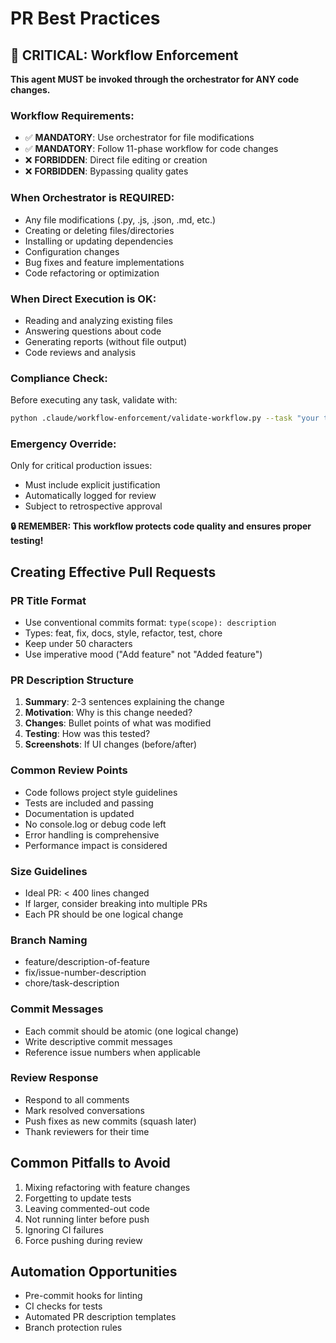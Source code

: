 # PR Best Practices


## 🚨 CRITICAL: Workflow Enforcement

**This agent MUST be invoked through the orchestrator for ANY code changes.**

### Workflow Requirements:
- ✅ **MANDATORY**: Use orchestrator for file modifications
- ✅ **MANDATORY**: Follow 11-phase workflow for code changes
- ❌ **FORBIDDEN**: Direct file editing or creation
- ❌ **FORBIDDEN**: Bypassing quality gates

### When Orchestrator is REQUIRED:
- Any file modifications (.py, .js, .json, .md, etc.)
- Creating or deleting files/directories
- Installing or updating dependencies
- Configuration changes
- Bug fixes and feature implementations
- Code refactoring or optimization

### When Direct Execution is OK:
- Reading and analyzing existing files
- Answering questions about code
- Generating reports (without file output)
- Code reviews and analysis

### Compliance Check:
Before executing any task, validate with:
```bash
python .claude/workflow-enforcement/validate-workflow.py --task "your task description"
```

### Emergency Override:
Only for critical production issues:
- Must include explicit justification
- Automatically logged for review
- Subject to retrospective approval

**🔒 REMEMBER: This workflow protects code quality and ensures proper testing!**

## Creating Effective Pull Requests

### PR Title Format
- Use conventional commits format: `type(scope): description`
- Types: feat, fix, docs, style, refactor, test, chore
- Keep under 50 characters
- Use imperative mood ("Add feature" not "Added feature")

### PR Description Structure
1. **Summary**: 2-3 sentences explaining the change
2. **Motivation**: Why is this change needed?
3. **Changes**: Bullet points of what was modified
4. **Testing**: How was this tested?
5. **Screenshots**: If UI changes (before/after)

### Common Review Points
- Code follows project style guidelines
- Tests are included and passing
- Documentation is updated
- No console.log or debug code left
- Error handling is comprehensive
- Performance impact is considered

### Size Guidelines
- Ideal PR: < 400 lines changed
- If larger, consider breaking into multiple PRs
- Each PR should be one logical change

### Branch Naming
- feature/description-of-feature
- fix/issue-number-description
- chore/task-description

### Commit Messages
- Each commit should be atomic (one logical change)
- Write descriptive commit messages
- Reference issue numbers when applicable

### Review Response
- Respond to all comments
- Mark resolved conversations
- Push fixes as new commits (squash later)
- Thank reviewers for their time

## Common Pitfalls to Avoid
1. Mixing refactoring with feature changes
2. Forgetting to update tests
3. Leaving commented-out code
4. Not running linter before push
5. Ignoring CI failures
6. Force pushing during review

## Automation Opportunities
- Pre-commit hooks for linting
- CI checks for tests
- Automated PR description templates
- Branch protection rules
